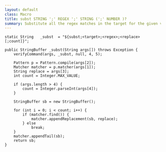 ```yaml
---
layout: default
class: Macro
title: subst STRING ';' REGEX ';' STRING (';' NUMBER )?
summary: Substitute all the regex matches in the target for the given value; if a count is specified, limit the number of replacements to that count.
---
```


	static String	_subst	= "${subst;<target>;<regex>;<replace>[;count]}";

	public StringBuffer _subst(String args[]) throws Exception {
		verifyCommand(args, _subst, null, 4, 5);

		Pattern p = Pattern.compile(args[2]);
		Matcher matcher = p.matcher(args[1]);
		String replace = args[3];
		int count = Integer.MAX_VALUE;

		if (args.length > 4) {
			count = Integer.parseInt(args[4]);
		}

		StringBuffer sb = new StringBuffer();

		for (int i = 0; i < count; i++) {
			if (matcher.find()) {
				matcher.appendReplacement(sb, replace);
			} else
				break;
		}
		matcher.appendTail(sb);
		return sb;
	}
